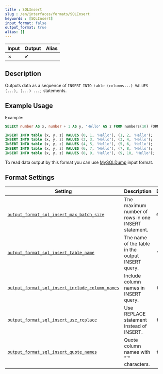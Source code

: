 ```yaml
---
title : SQLInsert
slug : /en/interfaces/formats/SQLInsert
keywords : [SQLInsert]
input_format: false
output_format: true
alias: []
---
```


| Input | Output | Alias |
|-------|--------|-------|
| ✗     | ✔      |       |

## Description

Outputs data as a sequence of `INSERT INTO table (columns...) VALUES (...), (...) ...;` statements.

## Example Usage

Example:

```sql
SELECT number AS x, number + 1 AS y, 'Hello' AS z FROM numbers(10) FORMAT SQLInsert SETTINGS output_format_sql_insert_max_batch_size = 2
```

```sql
INSERT INTO table (x, y, z) VALUES (0, 1, 'Hello'), (1, 2, 'Hello');
INSERT INTO table (x, y, z) VALUES (2, 3, 'Hello'), (3, 4, 'Hello');
INSERT INTO table (x, y, z) VALUES (4, 5, 'Hello'), (5, 6, 'Hello');
INSERT INTO table (x, y, z) VALUES (6, 7, 'Hello'), (7, 8, 'Hello');
INSERT INTO table (x, y, z) VALUES (8, 9, 'Hello'), (9, 10, 'Hello');
```

To read data output by this format you can use [MySQLDump](../formats/MySQLDump.md) input format.

## Format Settings

| Setting                                                                                                                                            | Description                                         | Default   |
|----------------------------------------------------------------------------------------------------------------------------------------------------|-----------------------------------------------------|-----------|
| [`output_format_sql_insert_max_batch_size`](../../../operations/settings/settings-formats.md/#output_format_sql_insert_max_batch_size)             | The maximum number of rows in one INSERT statement. | `65505`   |
| [`output_format_sql_insert_table_name`](../../../operations/settings/settings-formats.md/#output_format_sql_insert_table_name)                     | The name of the table in the output INSERT query.   | `'table'` |
| [`output_format_sql_insert_include_column_names`](../../../operations/settings/settings-formats.md/#output_format_sql_insert_include_column_names) | Include column names in INSERT query.               | `true`    |
| [`output_format_sql_insert_use_replace`](../../../operations/settings/settings-formats.md/#output_format_sql_insert_use_replace)                   | Use REPLACE statement instead of INSERT.            | `false`   |
| [`output_format_sql_insert_quote_names`](../../../operations/settings/settings-formats.md/#output_format_sql_insert_quote_names)                   | Quote column names with "\`" characters.            | `true`    |


